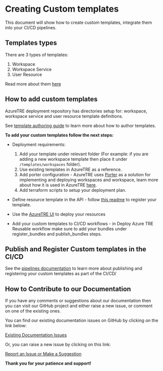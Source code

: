# Creating Custom templates

This document will show how to create custom templates, integrate them into your CI/CD pipelines.

## Templates types

There are 3 types of templates:

1. Workspace
1. Workspace Service
1. User Resource

Read more about them [here](../../index.md#workspace)

## How to add custom templates

AzureTRE deployment repository has directories setup for: workspace, workspace service and user resource template definitions.

See [template authoring guide](../../tre-workspace-authors/authoring-workspace-templates.md) to learn more about how to author templates.

**To add your custom templates follow the next steps:**

- Deployment requirements:

    1. Add your template under relevant folder (For example: if you are adding a new workspace template then place it under `/templates/workspaces` folder).  
    2. Use existing templates in AzureTRE as a reference.  
    3. Add porter configuration - AzureTRE uses [Porter](https://porter.sh/) as a solution for implementing and deploying workspaces and workspace, learn more about how it is used in AzureTRE [here](https://microsoft.github.io/AzureTRE/tre-developers/resource-processor/#porter).  
    4. Add terraform scripts to setup your deployment plan.
- Define resource template in the API - follow [this readme](https://microsoft.github.io/AzureTRE/tre-admins/registering-templates/) to register your template.
- Use the [AzureTRE UI](https://microsoft.github.io/AzureTRE/tre-developers/ui/) to deploy your resources
- Add your custom templates to CI/CD workflows - in Deploy Azure TRE Reusable workflow make sure to add your bundles under register_bundles and publish_bundles steps.

## Publish and Register Custom templates in the CI/CD

See the [pipelines documentation](../../tre-admins/setup-instructions/cicd-deplyment.md) to learn more about publishing and registering your custom templates as part of the CI/CD/

## How to Contribute to our Documentation

If you have any comments or suggestions about our documentation then you can visit our GitHub project and either raise a new issue, or comment on one of the existing ones.

You can find our existing documentation issues on GitHub by clicking on the link below:

[Existing Documentation Issues](https://github.com/microsoft/AzureTRE/issues?q=is%3Aissue+is%3Aopen+label%3Adocumentation)

Or, you can raise a new issue by clicking on this link:

[Report an Issue or Make a Suggestion](https://github.com/microsoft/AzureTRE/issues/new/choose)

**Thank you for your patience and support!**
